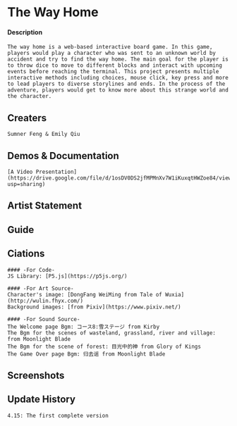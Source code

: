 # The Way Home

#### Description
    The way home is a web-based interactive board game. In this game, players would play a character who was sent to an unknown world by accident and try to find the way home. The main goal for the player is to throw dice to move to different blocks and interact with upcoming events before reaching the terminal. This project presents multiple interactive methods including choices, mouse click, key press and more to lead players to diverse storylines and ends. In the process of the adventure, players would get to know more about this strange world and the character. 

## Creaters
    Sumner Feng & Emily Qiu

## Demos & Documentation

    [A Video Presentation](https://drive.google.com/file/d/1osDV0DS2jfMPMnXv7W1iKuxqtHWZoe84/view?usp=sharing)

## Artist Statement

## Guide

## Ciations
    #### -For Code-
    JS Library: [P5.js](https://p5js.org/)
    
    #### -For Art Source-
    Character's image: [DongFang WeiMing from Tale of Wuxia](http://wulin.fhyx.com/)
    Background images: [from Pixiv](https://www.pixiv.net/)

    #### -For Sound Source-
    The Welcome page Bgm: コース8:雪ステージ from Kirby
    The Bgm for the scenes of wasteland, grassland, river and village: from Moonlight Blade
    The Bgm for the scene of forest: 目光中的神 from Glory of Kings
    The Game Over page Bgm: 归去谣 from Moonlight Blade

## Screenshots

## Update History
    4.15: The first complete version